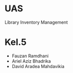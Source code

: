 # UAS
 Library Inventory Management
# Kel.5
 - Fauzan Ramdhani
 - Ariel Aziz Bhadrika
 - David Aradea Mahdavikia
